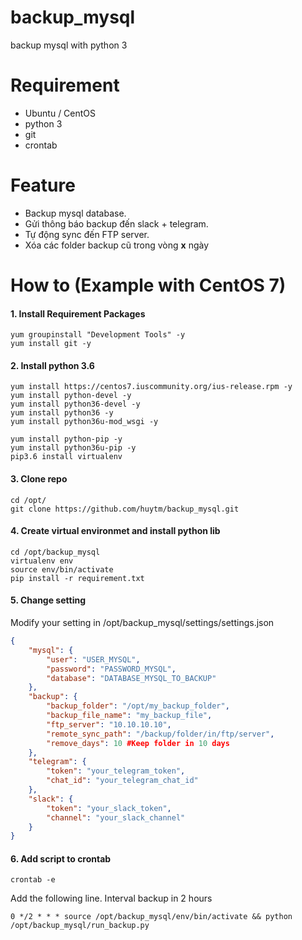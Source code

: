 # backup_mysql
backup mysql with python 3

# Requirement 
- Ubuntu / CentOS
- python 3
- git 
- crontab

# Feature 

- Backup mysql database.
- Gửi thông báo backup đến slack + telegram.
- Tự động sync đến FTP server.
- Xóa các folder backup cũ trong vòng **x** ngày

# How to (Example with CentOS 7)

#### 1. Install Requirement Packages

```
yum groupinstall "Development Tools" -y
yum install git -y
```

#### 2. Install python 3.6

```
yum install https://centos7.iuscommunity.org/ius-release.rpm -y
yum install python-devel -y
yum install python36-devel -y
yum install python36 -y
yum install python36u-mod_wsgi -y

yum install python-pip -y
yum install python36u-pip -y
pip3.6 install virtualenv
```

#### 3. Clone repo

```
cd /opt/
git clone https://github.com/huytm/backup_mysql.git
```

#### 4. Create virtual environmet and install python lib

```
cd /opt/backup_mysql
virtualenv env
source env/bin/activate
pip install -r requirement.txt
```

#### 5. Change setting

Modify your setting in /opt/backup_mysql/settings/settings.json

```json
{
    "mysql": {
        "user": "USER_MYSQL",
        "password": "PASSWORD_MYSQL",
        "database": "DATABASE_MYSQL_TO_BACKUP"
    },
    "backup": {
        "backup_folder": "/opt/my_backup_folder",
        "backup_file_name": "my_backup_file",
        "ftp_server": "10.10.10.10",
        "remote_sync_path": "/backup/folder/in/ftp/server",
        "remove_days": 10 #Keep folder in 10 days
    },
    "telegram": {
        "token": "your_telegram_token",
        "chat_id": "your_telegram_chat_id"
    },
    "slack": {
        "token": "your_slack_token",
        "channel": "your_slack_channel"
    }
}
```

#### 6. Add script to crontab

```
crontab -e
```

Add the following line. Interval backup in 2 hours

```
0 */2 * * * source /opt/backup_mysql/env/bin/activate && python /opt/backup_mysql/run_backup.py
```

